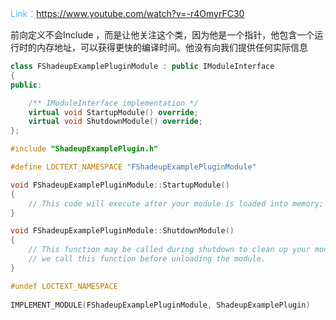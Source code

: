 <font color=#4db8ff>Link：</font>https://www.youtube.com/watch?v=-r4OmyrFC30

前向定义不会Include ，而是让他关注这个类，因为他是一个指针，他包含一个运行时的内存地址，可以获得更快的编译时间。他没有向我们提供任何实际信息





```c++
class FShadeupExamplePluginModule : public IModuleInterface
{
public:

	/** IModuleInterface implementation */
	virtual void StartupModule() override;
	virtual void ShutdownModule() override;
};

```





```c++
#include "ShadeupExamplePlugin.h"

#define LOCTEXT_NAMESPACE "FShadeupExamplePluginModule"

void FShadeupExamplePluginModule::StartupModule()
{
	// This code will execute after your module is loaded into memory; the exact timing is specified in the .uplugin file per-module
}

void FShadeupExamplePluginModule::ShutdownModule()
{
	// This function may be called during shutdown to clean up your module.  For modules that support dynamic reloading,
	// we call this function before unloading the module.
}

#undef LOCTEXT_NAMESPACE
	
IMPLEMENT_MODULE(FShadeupExamplePluginModule, ShadeupExamplePlugin)
```

